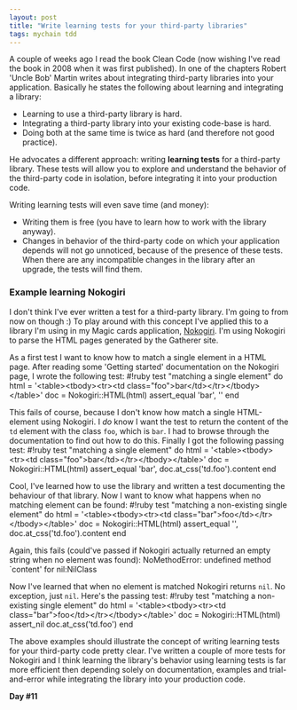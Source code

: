 ```yaml
---
layout: post
title: "Write learning tests for your third-party libraries"
tags: mychain tdd
---
```

A couple of weeks ago I read the book Clean Code (now wishing I've read the book in 2008 when it was first published). In one of the chapters Robert 'Uncle Bob' Martin writes about integrating third-party libraries into your application. Basically he states the following about learning and integrating a library:

-    Learning to use a third-party library is hard.
-    Integrating a third-party library into your existing code-base is hard.
-    Doing both at the same time is twice as hard (and therefore not good practice).

He advocates a different approach: writing **learning tests** for a third-party library. These tests will allow you to explore and understand the behavior of the third-party code in isolation, before integrating it into your production code.

Writing learning tests will even save time (and money):

-    Writing them is free (you have to learn how to work with the library anyway).
-    Changes in behavior of the third-party code on which your application depends will not go unnoticed, because of the presence of these tests. When there are any incompatible changes in the library after an upgrade, the tests will find them.

### Example learning Nokogiri
I don't think I've ever written a test for a third-party library. I'm going to from now on though :) To play around with this concept I've applied this to a library I'm using in my Magic cards application, [Nokogiri](http://nokogiri.org/). I'm using Nokogiri to parse the HTML pages generated by the Gatherer site.

As a first test I want to know how to match a single element in a HTML page. After reading some 'Getting started' documentation on the Nokogiri page, I wrote the following test:
    #!ruby
    test "matching a single element" do
      html = '&lt;table&gt;&lt;tbody&gt;&lt;tr&gt;&lt;td class="foo"&gt;bar&lt;/td&gt;&lt;/tr&gt;&lt;/tbody&gt;&lt;/table&gt;'
      doc = Nokogiri::HTML(html)
      assert_equal 'bar', ''
    end

This fails of course, because I don't know how match a single HTML-element using Nokogiri. I *do* know I want the test to return the content of the `td` element with the class `foo`, which is `bar`. I had to browse through the documentation to find out how to do this. Finally I got the following passing test:
    #!ruby
    test "matching a single element" do
      html = '&lt;table&gt;&lt;tbody&gt;&lt;tr&gt;&lt;td class="foo"&gt;bar&lt;/td&gt;&lt;/tr&gt;&lt;/tbody&gt;&lt;/table&gt;'
      doc = Nokogiri::HTML(html)
      assert_equal 'bar', doc.at_css('td.foo').content
    end

Cool, I've learned how to use the library and written a test documenting the behaviour of that library. Now I want to know what happens when no matching element can be found:
    #!ruby
    test "matching a non-existing single element" do
      html = '&lt;table&gt;&lt;tbody&gt;&lt;tr&gt;&lt;td class="bar"&gt;foo&lt;/td&gt;&lt;/tr&gt;&lt;/tbody&gt;&lt;/table&gt;'
      doc = Nokogiri::HTML(html)
      assert_equal '', doc.at_css('td.foo').content
    end

Again, this fails (could've passed if Nokogiri actually returned an empty string when no element was found):
    NoMethodError: undefined method `content' for nil:NilClass

Now I've learned that when no element is matched Nokogiri returns `nil`. No exception, just `nil`. Here's the passing test:
    #!ruby
    test "matching a non-existing single element" do
      html = '&lt;table&gt;&lt;tbody&gt;&lt;tr&gt;&lt;td class="bar"&gt;foo&lt;/td&gt;&lt;/tr&gt;&lt;/tbody&gt;&lt;/table&gt;'
      doc = Nokogiri::HTML(html)
      assert_nil doc.at_css('td.foo')
    end

The above examples should illustrate the concept of writing learning tests for your third-party code pretty clear. I've written a couple of more tests for Nokogiri and I think learning the library's behavior using learning tests is far more efficient then depending solely on documentation, examples and trial-and-error while integrating the library into your production code.

**Day #11**
